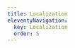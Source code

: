 ```yaml
---
title: Localization
eleventyNavigation:
  key: Localization
  order: 5
---
```


<!-- This file exists only to create a section heading.
     Its output is deleted by the Eleventy build process. -->
